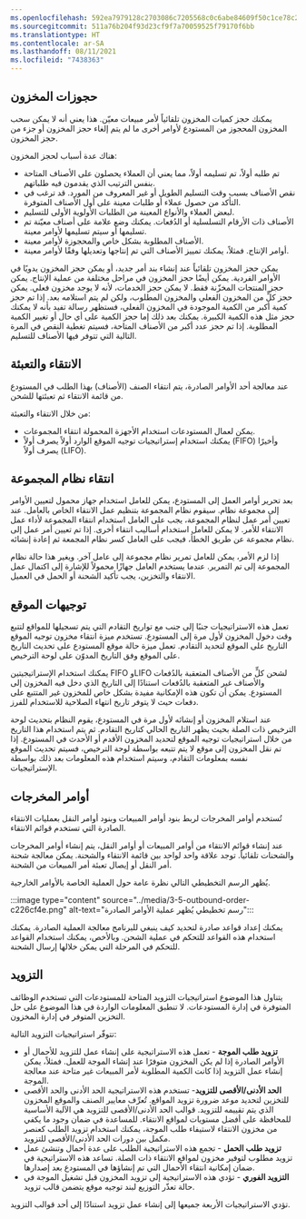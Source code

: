 ```yaml
---
ms.openlocfilehash: 592ea7979128c2703086c7205568c0c6abe84609f50c1ce78c20fa20b2c779a5
ms.sourcegitcommit: 511a76b204f93d23cf9f7a70059525f79170f6bb
ms.translationtype: HT
ms.contentlocale: ar-SA
ms.lasthandoff: 08/11/2021
ms.locfileid: "7438363"
---
```

## <a name="inventory-reservations"></a>حجوزات المخزون

يمكنك حجز كميات المخزون تلقائياً لأمر مبيعات معيّن. هذا يعني أنه لا يمكن سحب المخزون المحجوز من المستودع لأوامر أخرى ما لم يتم إلغاء حجز المخزون أو جزء من حجز المخزون.

هناك عدة أسباب لحجز المخزون:

 -  تم طلبه أولاً، تم تسليمه أولاً، مما يعني أن العملاء يحصلون على الأصناف المتاحة بنفس الترتيب الذي يقدمون فيه طلباتهم.
 -  نقص الأصناف بسبب وقت التسليم الطويل أو غير المعروف من المورد. قد ترغب في التأكد من حصول عملاء أو طلبات معينة على أول الأصناف المتوفرة.
 -  لبعض العملاء والأنواع المعينة من الطلبات الأولوية الأولى للتسليم.
 -  الأصناف ذات الأرقام التسلسلية أو الدُفعات. يمكنك وضع علامة على أصناف معيّنة تم تسليمها أو سيتم تسليمها لأوامر معينة.
 -  الأصناف المطلوبة بشكل خاص والمحجوزة لأوامر معينة.
 -  أوامر الإنتاج. فمثلاً، يمكنك تمييز الأصناف التي تم إنتاجها وتعديلها وفقًا لأوامر معينة.

يمكن حجز المخزون تلقائياً عند إنشاء بند أمر جديد، أو يمكن حجز المخزون يدويًا في الأوامر الفردية. يمكن أيضًا حجز المخزون في مراحل مختلفة من عملية الإنتاج. يمكن حجز المنتجات المخزّنة فقط. لا يمكن حجز الخدمات، لأنه لا يوجد مخزون فعلي. يمكن حجز كلٍّ من المخزون الفعلي والمخزون المطلوب، ولكن لم يتم استلامه بعد. إذا تم حجز كمية أكبر من الكمية الموجودة في المخزون الفعلي، فستظهر رسالة تفيد بأنه لا يمكنك حجز مثل هذه الكمية الكبيرة. يمكنك بعد ذلك إما حجز الكمية على أي حال أو تغيير الكمية المطلوبة. إذا تم حجز عدد أكبر من الأصناف المتاحة، فسيتم تغطية النقص في المرة التالية التي تتوفر فيها الأصناف للتسليم.

## <a name="picking-and-packing"></a>الانتقاء والتعبئة

عند معالجة أحد الأوامر الصادرة، يتم انتقاء الصنف (الأصناف) بهذا الطلب في المستودع من قائمة الانتقاء ثم تعبئتها للشحن.

من خلال الانتقاء والتعبئة:

 -  يمكن لعمال المستودعات استخدام الأجهزة المحمولة انتقاء المجموعات.
 -  يمكنك استخدام إستراتيجيات توجيه الموقع الوارد أولاً يصرف أولاً (FIFO) وأخيرًا يصرف أولاً (LIFO).

## <a name="cluster-picking"></a>انتقاء نظام المجموعة

بعد تحرير أوامر العمل إلى المستودع، يمكن للعامل استخدام جهاز محمول لتعيين الأوامر إلى مجموعة نظام. سيقوم نظام المجموعة بتنظيم عمل الانتقاء الخاص بالعامل. عند تعيين أمر عمل لنظام المجموعة، يجب على العامل استخدام انتقاء المجموعة لأداء عمل الانتقاء للأمر. لا يمكن للعامل استخدام أساليب انتقاء أخرى. إذا تم تعيين أمر عمل إلى نظام مجموعة عن طريق الخطأ، فيجب على العامل كسر نظام المجمعة ثم إعادة إنشائه.

إذا لزم الأمر، يمكن للعامل تمرير نظام مجموعة إلى عامل آخر. ويغير هذا حالة نظام المجموعة إلى تم التمرير. عندما يستخدم العامل جهازًا محمولاً للإشارة إلى اكتمال عمل الانتقاء والتخزين، يجب تأكيد الشحنة أو الحمل في العميل.

## <a name="location-directives"></a>توجيهات الموقع

تعمل هذه الاستراتيجيات جنبًا إلى جنب مع تواريخ التقادم التي يتم تسجيلها للمواقع لتتبع وقت دخول المخزون لأول مرة إلى المستودع. تستخدم ميزة انتقاء مخزون توجيه الموقع التاريخ على الموقع لتحديد التقادم. تعمل ميزة حالة موقع المستودع على تحديث التاريخ على الموقع وفق التاريخ المدوّن على لوحة الترخيص.

يمكنك استخدام الإستراتيجيتين FIFO وLIFO لشحن كلٍّ من الأصناف المتعقبة بالدُفعات والأصناف غير المتعقبة بالدُفعات استنادًا إلى التاريخ الذي دخل فيه المخزون إلى المستودع. يمكن أن تكون هذه الإمكانية مفيدة بشكل خاص للمخزون غير المتتبع على دفعات حيث لا يتوفر تاريخ انتهاء الصلاحية للاستخدام للفرز.

عند استلام المخزون أو إنشائه لأول مرة في المستودع، يقوم النظام بتحديث لوحة الترخيص ذات الصلة بحيث يظهر التاريخ الحالي كتاريخ التقادم. ثم يتم استخدام هذا التاريخ من خلال استراتيجيات توجيه الموقع لتحديد المخزون الأقدم أو الأحدث في المستودع. إذا تم نقل المخزون إلى موقع لا يتم تتبعه بواسطة لوحة الترخيص، فسيتم تحديث الموقع نفسه بمعلومات التقادم، وسيتم استخدام هذه المعلومات بعد ذلك بواسطة الإستراتيجيات.

## <a name="output-orders"></a>أوامر المخرجات

تُستخدم أوامر المخرجات لربط بنود أوامر المبيعات وبنود أوامر النقل بعمليات الانتقاء الصادرة التي تستخدم قوائم الانتقاء.

عند إنشاء قوائم الانتقاء من أوامر المبيعات أو أوامر النقل، يتم إنشاء أوامر المخرجات والشحنات تلقائياً. توجد علاقة واحد لواحد بين قائمة الانتقاء والشحنة. يمكن معالجة شحنة أمر النقل أو إيصال تعبئة أمر المبيعات من الشحنة.

يُظهر الرسم التخطيطي التالي نظرة عامة حول العملية الخاصة بالأوامر الخارجية.

:::image type="content" source="../media/3-5-outbound-order-c226cf4e.png" alt-text="رسم تخطيطي يُظهر عملية الأوامر الصادرة":::


يمكنك إعداد قواعد صادرة لتحديد كيف ينبغي للبرنامج معالجة العملية الصادرة. يمكنك استخدام هذه القواعد للتحكم في عملية الشحن. وبالأخص، يمكنك استخدام القواعد للتحكم في المرحلة التي يمكن خلالها إرسال الشحنة.

## <a name="replenishment"></a>التزويد

يتناول هذا الموضوع استراتيجيات التزويد المتاحة للمستودعات التي تستخدم الوظائف المتوفرة في إدارة المستودعات. لا تنطبق المعلومات الواردة في هذا الموضوع على حل التخزين المتوفر في إدارة المخزون.

تتوفّر استراتيجيات التزويد التالية:

 -  **تزويد طلب الموجة** - تعمل هذه الاستراتيجية على إنشاء عمل للتزويد للأحمال أو الأوامر الصادرة إذا لم يكن المخزون متوفرًا عند إنشاء الموجة للعمل. فمثلاً، يمكن إنشاء عمل التزويد إذا كانت الكمية المطلوبة لأمر المبيعات غير متاحة عند معالجة الموجة.
 -  **الحد الأدنى/الأقصى للتزويد**- تستخدم هذه الاستراتيجية الحد الأدنى والحد الأقصى للتخزين لتحديد موعد ضرورة تزويد المواقع. تُعرِّف معايير الصنف والموقع المخزون الذي يتم تقييمه للتزويد. قوالب الحد الأدنى/الأقصى للتزويد هي الآلية الأساسية للمحافظة على أفضل مستويات لمواقع الانتقاء. للمساعدة في ضمان وجود ما يكفي من مخزون الانتقاء لاستيفاء طلب الموجة، يمكنك استخدام تزويد الطلب كعنصر مكمل بين دورات الحد الأدنى/الأقصى للتزويد.
 -  **تزويد طلب الحمل** - تجمع هذه الاستراتيجية الطلب على عدة أحمال وتنشئ عمل تزويد مطلوب لتوفير مخزون لمواقع الانتقاء ذات الصلة. تساعد هذه الاستراتيجية في ضمان إمكانية انتقاء الأحمال التي تم إنشاؤها في المستودع بعد إصدارها.
 -  **التزويد الفوري** - تؤدي هذه الاستراتيجية إلى تزويد المخزون قبل تشغيل الموجة في حالة تعذّر التوزيع لبند توجيه موقع يتضمن قالب تزويد.

تؤدي الاستراتيجيات الأربعة جميعها إلى إنشاء عمل تزويد استنادًا إلى أحد قوالب التزويد.
